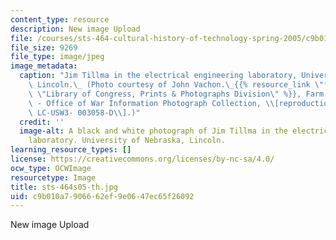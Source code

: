 ```yaml
---
content_type: resource
description: New image Upload
file: /courses/sts-464-cultural-history-of-technology-spring-2005/c9b010a7906662ef9e0647ec65f26092_sts-464s05-th.jpg
file_size: 9269
file_type: image/jpeg
image_metadata:
  caption: "Jim Tillma in the electrical engineering laboratory, University of Nebraska,\
    \ Lincoln.\_ (Photo courtesy of John Vachon.\_{{% resource_link \"f26551fa-0085-4dfe-8be2-1d4079b6e2ed\"\
    \ \"Library of Congress, Prints & Photographs Division\" %}}, Farm Security Administration\
    \ - Office of War Information Photograph Collection, \\[reproduction number:\_\
    \ LC-USW3- 003058-D\\].)"
  credit: ''
  image-alt: A black and white photograph of Jim Tillma in the electrical engineering
    laboratory. University of Nebraska, Lincoln.
learning_resource_types: []
license: https://creativecommons.org/licenses/by-nc-sa/4.0/
ocw_type: OCWImage
resourcetype: Image
title: sts-464s05-th.jpg
uid: c9b010a7-9066-62ef-9e06-47ec65f26092
---
```

New image Upload